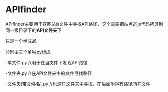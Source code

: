 # APIfinder
APIfinder主要用于在网站js文件中寻找API路径，这个需要把站点的js代码拷贝到同一级目录下的**API文件夹**下

  只是一个半成品

  分别由三个单独py组成

-单文件.py   //用于在当文件下发现API路径

-文件夹.py     //在API文件夹中的文件寻找路径

-文件夹(带文件名).py     //也是在文件夹中寻找，在后面附得有路径所在文件
